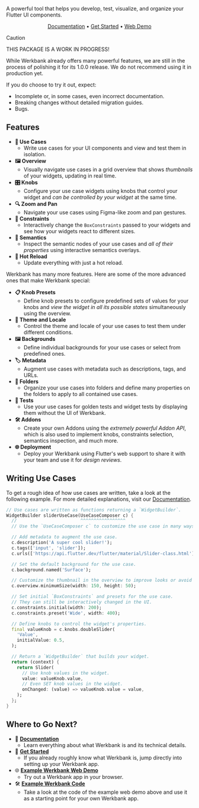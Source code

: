 A powerful tool that helps you develop, test, visualize, and organize your Flutter UI components.
<p align="center">
  <a href="https://pub.dev/documentation/werkbank/latest/topics/Welcome-topic.html">Documentation</a> •
  <a href="https://pub.dev/documentation/werkbank/latest/topics/Get%20Started-topic.html">Get Started</a> •
  <a href="https://example-werkbank-246cea10e259.playground.neusta-ms.de/">Web Demo</a>
</p>

> [!CAUTION]
> THIS PACKAGE IS A WORK IN PROGRESS!
>
> While Werkbank already offers many powerful features,
> we are still in the process of polishing it for its 1.0.0 release.
> We do not recommend using it in production yet.
>
> If you do choose to try it out, expect:
> - Incomplete or, in some cases, even incorrect documentation.
> - Breaking changes without detailed migration guides.
> - Bugs.

## Features
- **🧩 Use Cases**
  - Write use cases for your UI components and view and test them in isolation.
- **🖼️ Overview**
  - Visually navigate use cases in a grid overview that shows *thumbnails* of your widgets, updating in real time.
- **🎛️ Knobs**
  - Configure your use case widgets using knobs that control your widget and *can be controlled by your widget* at the same time.
- **🔍 Zoom and Pan**
  - Navigate your use cases using Figma-like zoom and pan gestures.
- **📏 Constraints**
  - Interactively change the `BoxConstraints` passed to your widgets and see how your widgets react to different sizes.
- **🧐 Semantics**
  - Inspect the semantic nodes of your use cases and *all of their properties* using interactive semantics overlays.
- **🔄 Hot Reload**
  - Update everything with just a hot reload.

Werkbank has many more features. Here are some of the more advanced ones that make Werkbank special:

- **📋 Knob Presets**
  - Define knob presets to configure predefined sets of values for your knobs and *view the widget in all its possible states* simultaneously using the overview.
- **🎨 Theme and Locale**
  - Control the theme and locale of your use cases to test them under different conditions.
- **🖼️ Backgrounds**
  - Define individual backgrounds for your use cases or select from predefined ones.
- **🏷️ Metadata**
  - Augment use cases with metadata such as descriptions, tags, and URLs.
- **📂 Folders**
  - Organize your use cases into folders and define many properties on the folders to apply to all contained use cases.
- **🧪 Tests**
  - Use your use cases for golden tests and widget tests by displaying them without the UI of Werkbank.
- **🛠️ Addons**
  - Create your own Addons using the *extremely powerful Addon API*, which is also used to implement knobs, constraints selection, semantics inspection, and much more.
- **🌐 Deployment**
  - Deploy your Werkbank using Flutter's web support to share it with your team and use it for *design reviews*.

## Writing Use Cases
To get a rough idea of how use cases are written, take a look at the following example.
For more detailed explanations, visit our [Documentation](https://pub.dev/documentation/werkbank/latest/topics/Welcome-topic.html).

```dart
// Use cases are written as functions returning a `WidgetBuilder`.
WidgetBuilder sliderUseCase(UseCaseComposer c) {
  //                        ^^^^^^^^^^^^^^^^^
  // Use the `UseCaseComposer c` to customize the use case in many ways.

  // Add metadata to augment the use case.
  c.description('A super cool slider!');
  c.tags(['input', 'slider']);
  c.urls(['https://api.flutter.dev/flutter/material/Slider-class.html']);

  // Set the default background for the use case.
  c.background.named('Surface');

  // Customize the thumbnail in the overview to improve looks or avoid overflows.
  c.overview.minimumSize(width: 150, height: 50);

  // Set initial `BoxConstraints` and presets for the use case.
  // They can still be interactively changed in the UI.
  c.constraints.initial(width: 200);
  c.constraints.preset('Wide', width: 400);

  // Define knobs to control the widget's properties.
  final valueKnob = c.knobs.doubleSlider(
    'Value',
    initialValue: 0.5,
  );

  // Return a `WidgetBuilder` that builds your widget.
  return (context) {
    return Slider(
      // Use knob values in the widget.
      value: valueKnob.value,
      // Even SET knob values in the widget.
      onChanged: (value) => valueKnob.value = value,
    );
  };
}
```

## Where to Go Next?
- 📖 [**Documentation**](https://pub.dev/documentation/werkbank/latest/topics/Welcome-topic.html)
  - Learn everything about what Werkbank is and its technical details.
- 🚀 [**Get Started**](https://pub.dev/documentation/werkbank/latest/topics/Get%20Started-topic.html)
  - If you already roughly know what Werkbank is, jump directly into setting up your Werkbank app.
- 🌐 [**Example Werkbank Web Demo**](https://example-werkbank-246cea10e259.playground.neusta-ms.de/)
  - Try out a Werkbank app in your browser.
- 🛠️ [**Example Werkbank Code**](https://github.com/neusta-mobile-solutions-gmbh/werkbank/tree/main/example/example_werkbank)
  - Take a look at the code of the example web demo above and use it as a starting point for your own Werkbank app. 
